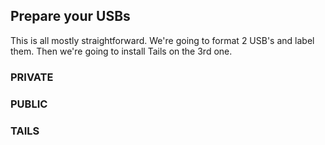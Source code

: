 ## Prepare your USBs
This is all mostly straightforward. We're going to format 2 USB's and label them. Then we're going to install Tails on the 3rd one.

### PRIVATE


### PUBLIC


### TAILS

